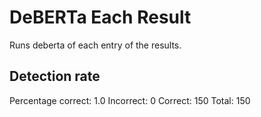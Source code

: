 # DeBERTa Each Result

Runs deberta of each entry of the results.

## Detection rate

Percentage correct: 1.0
Incorrect: 0
Correct: 150
Total: 150
